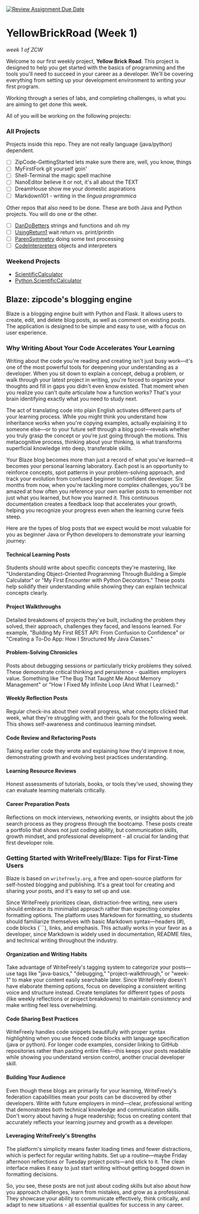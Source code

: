[![Review Assignment Due Date](https://classroom.github.com/assets/deadline-readme-button-22041afd0340ce965d47ae6ef1cefeee28c7c493a6346c4f15d667ab976d596c.svg)](https://classroom.github.com/a/UsTRnWuD)
# YellowBrickRoad (Week 1)

_week 1 of ZCW_

Welcome to our first weekly project, **Yellow Brick Road**. This project is designed to help you get started with the basics of programming and the tools you'll need to succeed in your career as a developer. We'll be covering everything from setting up your development environment to writing your first program.

Working through a series of labs, and completing challenges, is what you are aiming to get done this week.

All of you will be working on the following projects:

### All Projects

Projects inside this repo.
They are not really language (java/python) dependent.

- [ ] ZipCode-GettingStarted lets make sure there are, well, you know, things
- [ ] MyFirstFork git yourself goin'
- [ ] Shell-Terminal the magic spell machine
- [ ] NanoEditor believe it or not, it's all about the TEXT
- [ ] DreamHouse show me your domestic aspirations
- [ ] Markdown101 - writing in the _lingua programmica_ 

Other repos that also need to be done.
These are both Java and Python projects. You will do one or the other.

- [ ] [DanDoBetters](https://github.com/ZCW-Summer25/DanDoBetterDrills) strings and functions and oh my
- [ ] [UsingReturn1](https://github.com/ZCW-Summer25/UsingReturn1) wait return vs. print/println
- [ ] [ParenSymmetry](https://github.com/ZCW-Summer25/ParenSymmetry) doing some text processing
- [ ] [CodeInterpreters](https://github.com/ZCW-Summer25/CodeInterpreters.git) objects and interpreters

### Weekend Projects

- [ScientificCalculator](https://github.com/ZCW-Summer25/ScientificCalculator)
- [Python.ScientificCalculator](https://github.com/ZCW-Summer25/Python.ScientificCalculator)

## Blaze: zipcode's blogging engine

Blaze is a blogging engine built with Python and Flask. It allows users to create, edit, and delete blog posts, as well as comment on existing posts. The application is designed to be simple and easy to use, with a focus on user experience.

### Why Writing About Your Code Accelerates Your Learning

Writing about the code you're reading and creating isn't just busy work—it's one of the most powerful tools for deepening your understanding as a developer. When you sit down to explain a concept, debug a problem, or walk through your latest project in writing, you're forced to organize your thoughts and fill in gaps you didn't even know existed. That moment when you realize you can't quite articulate how a function works? That's your brain identifying exactly what you need to study next.

The act of translating code into plain English activates different parts of your learning process. While you might think you understand how inheritance works when you're copying examples, actually explaining it to someone else—or to your future self through a blog post—reveals whether you truly grasp the concept or you're just going through the motions. This metacognitive process, thinking about your thinking, is what transforms superficial knowledge into deep, transferable skills.

Your Blaze blog becomes more than just a record of what you've learned—it becomes your personal learning laboratory. Each post is an opportunity to reinforce concepts, spot patterns in your problem-solving approach, and track your evolution from confused beginner to confident developer. Six months from now, when you're tackling more complex challenges, you'll be amazed at how often you reference your own earlier posts to remember not just what you learned, but how you learned it. This continuous documentation creates a feedback loop that accelerates your growth, helping you recognize your progress even when the learning curve feels steep.

Here are the types of blog posts that we expect would be most valuable for you as beginner Java or Python developers to demonstrate your learning journey:

#### Technical Learning Posts
Students should write about specific concepts they're mastering, like "Understanding Object-Oriented Programming Through Building a Simple Calculator" or "My First Encounter with Python Decorators." These posts help solidify their understanding while showing they can explain technical concepts clearly.
#### Project Walkthroughs
Detailed breakdowns of projects they've built, including the problem they solved, their approach, challenges they faced, and lessons learned. For example, "Building My First REST API: From Confusion to Confidence" or "Creating a To-Do App: How I Structured My Java Classes."
#### Problem-Solving Chronicles
Posts about debugging sessions or particularly tricky problems they solved. These demonstrate critical thinking and persistence - qualities employers value. Something like "The Bug That Taught Me About Memory Management" or "How I Fixed My Infinite Loop (And What I Learned)."
#### Weekly Reflection Posts
Regular check-ins about their overall progress, what concepts clicked that week, what they're struggling with, and their goals for the following week. This shows self-awareness and continuous learning mindset.
#### Code Review and Refactoring Posts
Taking earlier code they wrote and explaining how they'd improve it now, demonstrating growth and evolving best practices understanding.
#### Learning Resource Reviews
Honest assessments of tutorials, books, or tools they've used, showing they can evaluate learning materials critically.
#### Career Preparation Posts
Reflections on mock interviews, networking events, or insights about the job search process as they progress through the bootcamp.
These posts create a portfolio that shows not just coding ability, but communication skills, growth mindset, and professional development - all crucial for landing that first developer role.

### Getting Started with WriteFreely/Blaze: Tips for First-Time Users
Blaze is based on `writefreely.org`, a free and open-source platform for self-hosted blogging and publishing. It's a great tool for creating and sharing your posts, and it's easy to set up and use.

Since WriteFreely prioritizes clean, distraction-free writing, new users should embrace its minimalist approach rather than expecting complex formatting options. The platform uses Markdown for formatting, so students should familiarize themselves with basic Markdown syntax—headers (#), code blocks (```), links, and emphasis. This actually works in your favor as a developer, since Markdown is widely used in documentation, README files, and technical writing throughout the industry.

#### Organization and Writing Habits
Take advantage of WriteFreely's tagging system to categorize your posts—use tags like "java-basics," "debugging," "project-walkthrough," or "week-1" to make your content easily searchable later. Since WriteFreely doesn't have elaborate theming options, focus on developing a consistent writing voice and structure instead. Create templates for different types of posts (like weekly reflections or project breakdowns) to maintain consistency and make writing feel less overwhelming.

#### Code Sharing Best Practices
WriteFreely handles code snippets beautifully with proper syntax highlighting when you use fenced code blocks with language specification (java or python). For longer code examples, consider linking to GitHub repositories rather than pasting entire files—this keeps your posts readable while showing you understand version control, another crucial developer skill.
#### Building Your Audience
Even though these blogs are primarily for your learning, WriteFreely's federation capabilities mean your posts can be discovered by other developers. Write with future employers in mind—clear, professional writing that demonstrates both technical knowledge and communication skills. Don't worry about having a huge readership; focus on creating content that accurately reflects your learning journey and growth as a developer.

#### Leveraging WriteFreely's Strengths
The platform's simplicity means faster loading times and fewer distractions, which is perfect for regular writing habits. Set up a routine—maybe Friday afternoon reflections or Tuesday project posts—and stick to it. The clean interface makes it easy to just start writing without getting bogged down in formatting decisions.

So, you see, these posts are not just about coding skills but also about how you approach challenges, learn from mistakes, and grow as a professional. They showcase your ability to communicate effectively, think critically, and adapt to new situations - all essential qualities for success in any career.